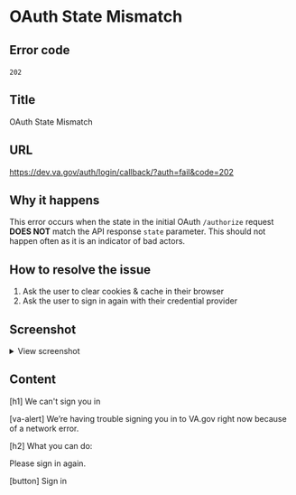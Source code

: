 # OAuth State Mismatch

## Error code
`202`

## Title
OAuth State Mismatch

## URL
https://dev.va.gov/auth/login/callback/?auth=fail&code=202

## Why it happens
This error occurs when the state in the initial OAuth `/authorize` request **DOES NOT** match the API response `state` parameter. This should not happen often as it is an indicator of bad actors.

## How to resolve the issue

1. Ask the user to clear cookies & cache in their browser
2. Ask the user to sign in again with their credential provider

## Screenshot
<details>
  <summary>View screenshot</summary>
  <img src="./screenshots/202.png" />
</details>

## Content

[h1] We can't sign you in

[va-alert] 
We’re having trouble signing you in to VA.gov right now because of a network error.

[h2] What you can do:

Please sign in again.

[button] Sign in
